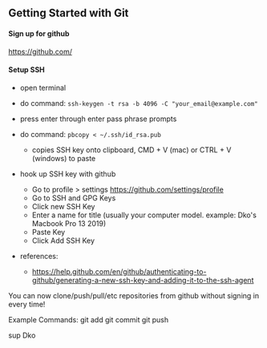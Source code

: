 ## Getting Started with Git

#### Sign up for github

https://github.com/

#### Setup SSH

- open terminal
- do command: `ssh-keygen -t rsa -b 4096 -C "your_email@example.com"`
- press enter through enter pass phrase prompts
- do command: `pbcopy < ~/.ssh/id_rsa.pub`
  - copies SSH key onto clipboard, CMD + V (mac) or CTRL + V (windows) to paste
- hook up SSH key with github

  - Go to profile > settings https://github.com/settings/profile
  - Go to SSH and GPG Keys
  - Click new SSH Key
  - Enter a name for title (usually your computer model. example: Dko's Macbook Pro 13 2019)
  - Paste Key
  - Click Add SSH Key

- references:
  - https://help.github.com/en/github/authenticating-to-github/generating-a-new-ssh-key-and-adding-it-to-the-ssh-agent

You can now clone/push/pull/etc repositories from github without signing in every time!

Example Commands:
git add
git commit
git push

sup Dko

